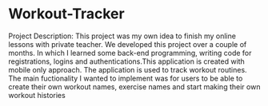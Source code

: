 # Workout-Tracker
Project Description: 
This project was my own idea to finish my online lessons with private teacher. We developed this project over a couple of months. In which I learned some back-end programming, writing code for registrations, logins and authentications.This application is created with mobile only approach. The application is used to track workout routines. The main fuctionality I wanted to implement was for users to be able to create their own workout names, exercise names and start making their own workout histories
